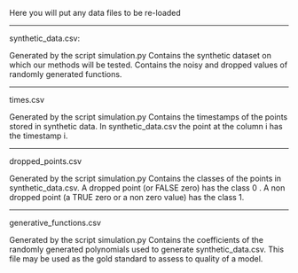 Here you will put any data files to be re-loaded


-------------------------------------------

synthetic_data.csv:

Generated by the script simulation.py
Contains the synthetic dataset on which our methods will be tested. Contains the noisy and dropped values of randomly generated functions.


-------------------------------------------

times.csv

Generated by the script simulation.py
Contains the timestamps of the points stored in synthetic data.
In synthetic_data.csv the point at the column i has the timestamp i.


-------------------------------------------

dropped_points.csv

Generated by the script simulation.py
Contains the classes of the points in synthetic_data.csv.
A dropped point (or FALSE zero) has the class 0 .
A non dropped point (a TRUE zero or a non zero value) has the class 1.


-------------------------------------------

generative_functions.csv

Generated by the script simulation.py
Contains the coefficients of the randomly generated polynomials used to generate synthetic_data.csv.
This file may be used as the gold standard to assess to quality of a model.
